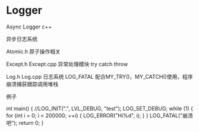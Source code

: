 # Logger

Async Logger  c++


异步日志系统

Atomic.h 原子操作相关

Except.h Except.cpp 异常处理模块 try catch throw

Log.h Log.cpp 日志系统 LOG_FATAL 配合MY_TRY()，MY_CATCH()使用，程序崩溃捕获跟踪调用堆栈

例子

int main() {
	//LOG_INIT(".", LVL_DEBUG, "test");
	LOG_SET_DEBUG;
	while (1) {
		for (int i = 0; i < 200000; ++i) {
			LOG_ERROR("Hi%d", i);
		}
	}
	LOG_FATAL("崩溃吧");
	return 0;
}